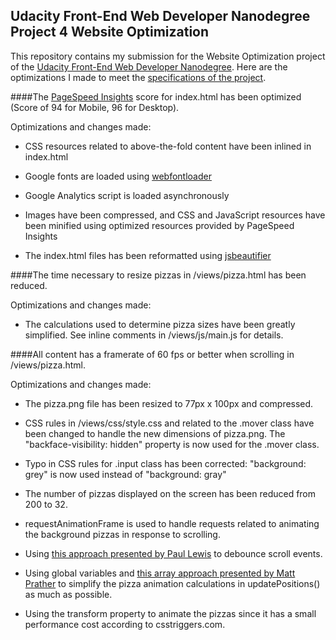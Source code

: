 ## Udacity Front-End Web Developer Nanodegree Project 4 Website Optimization

This repository contains my submission for the Website Optimization project of the [Udacity Front-End Web Developer Nanodegree](https://www.udacity.com/course/front-end-web-developer-nanodegree--nd001).  Here are the optimizations I made to meet the [specifications of the project](https://www.udacity.com/course/viewer#!/c-nd001/l-2735848561/m-2686388535).

####The [PageSpeed Insights](https://developers.google.com/speed/pagespeed/insights/) score for index.html has been optimized (Score of 94 for Mobile, 96 for Desktop).

Optimizations and changes made:

* CSS resources related to above-the-fold content have been inlined in index.html

* Google fonts are loaded using [webfontloader](https://github.com/typekit/webfontloader)

* Google Analytics script is loaded asynchronously

* Images have been compressed, and CSS and JavaScript resources have been minified using optimized resources provided by PageSpeed Insights

* The index.html files has been reformatted using [jsbeautifier](http://jsbeautifier.org/)

####The time necessary to resize pizzas in /views/pizza.html has been reduced.

Optimizations and changes made:

* The calculations used to determine pizza sizes have been greatly simplified.  See inline comments in /views/js/main.js for details.

####All content has a framerate of 60 fps or better when scrolling in /views/pizza.html.

Optimizations and changes made:

* The pizza.png file has been resized to 77px x 100px and compressed.

* CSS rules in /views/css/style.css and related to the .mover class have been changed to handle the new dimensions of pizza.png.  The "backface-visibility: hidden" property is now used for the .mover class.

* Typo in CSS rules for .input class has been corrected: "background: grey" is now used instead of "background: gray"

* The number of pizzas displayed on the screen has been reduced from 200 to 32.

* requestAnimationFrame is used to handle requests related to animating the background pizzas in response to scrolling.

* Using [this approach presented by Paul Lewis](http://www.html5rocks.com/en/tutorials/speed/animations/) to debounce scroll events.

* Using global variables and [this array approach presented by Matt Prather](https://gist.github.com/prather-mcs/05526bb379f845ee2ba1) to  simplify the pizza animation calculations in updatePositions() as much as possible.

* Using the transform property to animate the pizzas since it has a small performance cost according to csstriggers.com.

